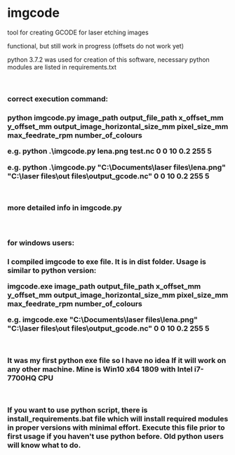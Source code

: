 <h1>imgcode</h1>

<p>tool for creating GCODE for laser etching images<p/> 
<p>functional, but still work in progress (offsets do not work yet)<p/> 
<p>python 3.7.2 was used for creation of this software, necessary python modules are listed in requirements.txt<p/> 
<br>
<h3>correct execution command:<h3/> 
<p>python imgcode.py image_path output_file_path x_offset_mm y_offset_mm output_image_horizontal_size_mm pixel_size_mm max_feedrate_rpm number_of_colours<p/> 
<p>e.g. python .\imgcode.py lena.png test.nc 0 0 10 0.2 255 5<p/> 
<p>e.g. python .\imgcode.py "C:\Documents\laser files\lena.png" "C:\laser files\out files\output_gcode.nc" 0 0 10 0.2 255 5<p/> 
<br>
<p>more detailed info in imgcode.py<p/> 
<br>
<h3>for windows users:<h3/> 
<p>I compiled imgcode to exe file. It is in dist folder. Usage is similar to python version:<p/> 
<p>imgcode.exe image_path output_file_path x_offset_mm y_offset_mm output_image_horizontal_size_mm pixel_size_mm max_feedrate_rpm number_of_colours<p/> 
<p>e.g. imgcode.exe "C:\Documents\laser files\lena.png" "C:\laser files\out files\output_gcode.nc" 0 0 10 0.2 255 5<p/> 
<br>
<p>It was my first python exe file so I have no idea If it will work on any other machine. Mine is Win10 x64 1809 with Intel i7-7700HQ CPU <p/> 
<br>
<p>If you want to use python script, there is install_requirements.bat file which will install required modules in proper versions with minimal effort. Execute this file prior to first usage if you haven't use python before. Old python users will know what to do.<p/> 
